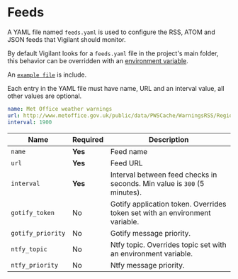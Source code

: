 # Feeds 

A YAML file named `feeds.yaml` is used to configure the RSS, ATOM and JSON feeds that Vigilant should monitor.

By default Vigilant looks for a `feeds.yaml` file in the project's main folder, this behavior can be overridden with an [environment variable](configuration.md#feeds-file).

An [`example file`](../feeds.example.yaml) is include.

Each entry in the YAML file must have name, URL and an interval value, all other values are optional.

```YAML
name: Met Office weather warnings
url: http://www.metoffice.gov.uk/public/data/PWSCache/WarningsRSS/Region/UK
interval: 1900
```

| Name              | Required | Description                                                                 |
| ----------------- | -------- | --------------------------------------------------------------------------- |
| `name`      		| **Yes**  | Feed name                                                                   |
| `url`       		| **Yes**  | Feed URL                                                                    |
| `interval`        | **Yes**  | Interval between feed checks in seconds. Min value is `300` (5 minutes).    |
| `gotify_token`    | No       | Gotify application token. Overrides token set with an environment variable. |
| `gotify_priority` | No       | Gotify message priority.                                                    |
| `ntfy_topic`      | No       | Ntfy topic. Overrides topic set with an environment variable.               |
| `ntfy_priority`   | No       | Ntfy message priority.                                                      |
